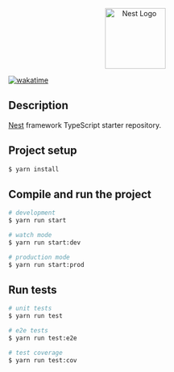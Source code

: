 <p align="center">
  <a href="http://nestjs.com/" target="blank"><img src="https://nestjs.com/img/logo-small.svg" width="120" alt="Nest Logo" /></a>
</p>

[![wakatime](https://wakatime.com/badge/user/7e68e438-f1f7-4933-b9b7-f42aeb5c2a1b/project/b529e172-7064-4cfd-b9f6-8ef36654efe4.svg)](https://wakatime.com/badge/user/7e68e438-f1f7-4933-b9b7-f42aeb5c2a1b/project/b529e172-7064-4cfd-b9f6-8ef36654efe4)

## Description

[Nest](https://github.com/nestjs/nest) framework TypeScript starter repository.

## Project setup

```bash
$ yarn install
```

## Compile and run the project

```bash
# development
$ yarn run start

# watch mode
$ yarn run start:dev

# production mode
$ yarn run start:prod
```

## Run tests

```bash
# unit tests
$ yarn run test

# e2e tests
$ yarn run test:e2e

# test coverage
$ yarn run test:cov
```
